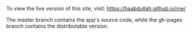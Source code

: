 To view the live version of this site, visit: https://haabdullah.github.io/me/

The master branch contains the app's source code, while the gh-pages branch contains the distributable version.
